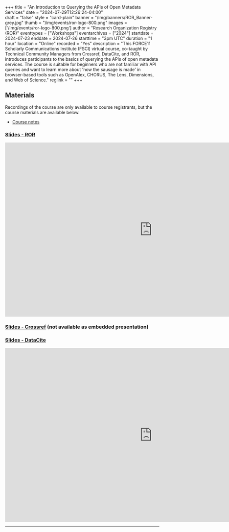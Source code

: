 +++
title = "An Introduction to Querying the APIs of Open Metadata Services" 
date = "2024-07-29T12:26:24-04:00"  
draft = "false" 
style = "card-plain" 
banner = "/img/banners/ROR_Banner-grey.jpg" 
thumb = "/img/events/ror-logo-800.png" 
images = ['/img/events/ror-logo-800.png']
author = "Research Organization Registry (ROR)" 
eventtypes = ["Workshops"]
eventarchives = ["2024"]
startdate = 2024-07-23
enddate = 2024-07-26
starttime = "3pm UTC"
duration = "1 hour"
location = "Online"
recorded = "Yes"
description = "This FORCE11 Scholarly Communications Institute (FSCI) virtual course, co-taught by Technical Community Managers from Crossref, DataCite, and ROR, introduces participants to the basics of querying the APIs of open metadata services. The course is suitable for beginners who are not familiar with API queries and want to learn more about 'how the sausage is made' in browser-based tools such as OpenAlex, CHORUS, The Lens, Dimensions, and Web of Science."
reglink = ""
+++


## Materials 

Recordings of the course are only available to course registrants, but the course materials are available below. 

- [Course notes](https://docs.google.com/document/d/1vzJm84qikdQG6bqaUh3iqHuW6sIg8T6QAd5giwaVZxw/edit?usp=sharing)

### [Slides - ROR](https://docs.google.com/presentation/d/e/2PACX-1vRdFN-KTnoGo6t5T8o9VEXlFsbPSfCX1_E7vTzxFMpZ-pNRYnkR6TmgZCOftAkuiM3dBLKCm4c_TVs1/pub?start=false&loop=false&delayms=3000)

<iframe src="https://docs.google.com/presentation/d/e/2PACX-1vRdFN-KTnoGo6t5T8o9VEXlFsbPSfCX1_E7vTzxFMpZ-pNRYnkR6TmgZCOftAkuiM3dBLKCm4c_TVs1/embed?start=false&loop=false&delayms=3000" frameborder="0" width="960" height="569" allowfullscreen="true" mozallowfullscreen="true" webkitallowfullscreen="true"></iframe>

### [Slides - Crossref](https://docs.google.com/presentation/d/1RVrG9BoM_xzfjfCEHQkyVKvEBxE8e-xjjEAtBKMr8xI/edit?usp=sharing) (not available as embedded presentation) 


### [Slides - DataCite](https://docs.google.com/presentation/d/e/2PACX-1vRSn5PXh9jC_r5MzDjVjuRav67QCTuSP8tIAWUscYR6jvGvinYTEDbbgIUM7FwqDzEp5XQgW3KRGhPW/pub?start=false&loop=false&delayms=3000)

<iframe src="https://docs.google.com/presentation/d/e/2PACX-1vRSn5PXh9jC_r5MzDjVjuRav67QCTuSP8tIAWUscYR6jvGvinYTEDbbgIUM7FwqDzEp5XQgW3KRGhPW/embed?start=false&loop=false&delayms=3000" frameborder="0" width="960" height="569" allowfullscreen="true" mozallowfullscreen="true" webkitallowfullscreen="true"></iframe>

---




